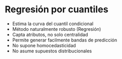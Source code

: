 # Regresión por cuantiles

* Estima la curva del cuantil condicional
* Método naturalmente robusto (Regresión)
* Capta atributos, no solo centralidad
* Permite generar facilmente bandas de predicción
* No supone homocedasticidad
* No asume supuestos distribucionales


